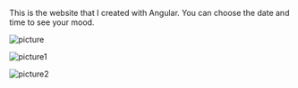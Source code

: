 This is the website that I created with Angular. You can choose the date and time to see your mood.

![picture](https://user-images.githubusercontent.com/100310188/163853933-be0ea093-ab14-4cf9-91f2-5ea27c273697.png)


![picture1](https://user-images.githubusercontent.com/100310188/163853921-5a6e4ee4-5702-4511-bce2-4579bb4fe2d0.png)


![picture2](https://user-images.githubusercontent.com/100310188/163853929-d7ee7260-b26d-4045-9f12-0ba9963e1f7b.png)

